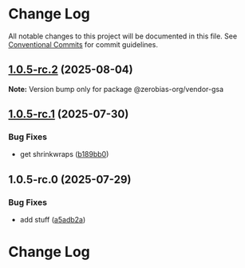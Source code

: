 # Change Log

All notable changes to this project will be documented in this file.
See [Conventional Commits](https://conventionalcommits.org) for commit guidelines.

## [1.0.5-rc.2](https://github.com/zerobias-org/vendor/compare/@zerobias-org/vendor-gsa@1.0.5-rc.1...@zerobias-org/vendor-gsa@1.0.5-rc.2) (2025-08-04)

**Note:** Version bump only for package @zerobias-org/vendor-gsa





## [1.0.5-rc.1](https://github.com/zerobias-org/vendor/compare/@zerobias-org/vendor-gsa@1.0.5-rc.0...@zerobias-org/vendor-gsa@1.0.5-rc.1) (2025-07-30)


### Bug Fixes

* get shrinkwraps ([b189bb0](https://github.com/zerobias-org/vendor/commit/b189bb0cf53ad66427530ccc0eab7824527942d3))





## 1.0.5-rc.0 (2025-07-29)


### Bug Fixes

* add stuff ([a5adb2a](https://github.com/zerobias-org/vendor/commit/a5adb2aecd0670c42e9077affecb6a047bf30fc6))





# Change Log
